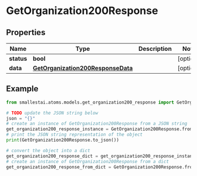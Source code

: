 # GetOrganization200Response


## Properties

Name | Type | Description | Notes
------------ | ------------- | ------------- | -------------
**status** | **bool** |  | [optional] 
**data** | [**GetOrganization200ResponseData**](GetOrganization200ResponseData.md) |  | [optional] 

## Example

```python
from smallestai.atoms.models.get_organization200_response import GetOrganization200Response

# TODO update the JSON string below
json = "{}"
# create an instance of GetOrganization200Response from a JSON string
get_organization200_response_instance = GetOrganization200Response.from_json(json)
# print the JSON string representation of the object
print(GetOrganization200Response.to_json())

# convert the object into a dict
get_organization200_response_dict = get_organization200_response_instance.to_dict()
# create an instance of GetOrganization200Response from a dict
get_organization200_response_from_dict = GetOrganization200Response.from_dict(get_organization200_response_dict)
```



